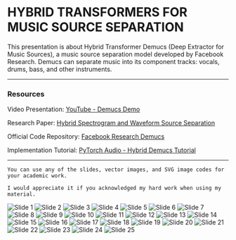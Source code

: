 # HYBRID TRANSFORMERS FOR MUSIC SOURCE SEPARATION

This presentation is about Hybrid Transformer Demucs (Deep Extractor for Music Sources), a music source separation model developed by Facebook Research. Demucs can separate music into its component tracks: vocals, drums, bass, and other instruments.

---

### Resources

Video Presentation: [YouTube - Demucs Demo](https://www.youtube.com/watch?v=OWMBehI2mLY&ab_channel=PamuduRanasinghe)

Research Paper: [Hybrid Spectrogram and Waveform Source Separation](https://arxiv.org/abs/2211.08553)

Official Code Repository: [Facebook Research Demucs](https://github.com/facebookresearch/demucs)

Implementation Tutorial: [PyTorch Audio - Hybrid Demucs Tutorial](https://pytorch.org/audio/2.5.0/tutorials/hybrid_demucs_tutorial.html)

----

`You can use any of the slides, vector images, and SVG image codes for your academic work.`

`I would appreciate it if you acknowledged my hard work when using my material.`


![Slide 1](presentation%20slides/Slide1.PNG)
![Slide 2](presentation%20slides/Slide2.PNG)
![Slide 3](presentation%20slides/Slide3.PNG)
![Slide 4](presentation%20slides/Slide4.PNG)
![Slide 5](presentation%20slides/Slide5.PNG)
![Slide 6](presentation%20slides/Slide6.PNG)
![Slide 7](presentation%20slides/Slide7.PNG)
![Slide 8](presentation%20slides/Slide8.PNG)
![Slide 9](presentation%20slides/Slide9.PNG)
![Slide 10](presentation%20slides/Slide10.PNG)
![Slide 11](presentation%20slides/Slide11.PNG)
![Slide 12](presentation%20slides/Slide12.PNG)
![Slide 13](presentation%20slides/Slide13.PNG)
![Slide 14](presentation%20slides/Slide14.PNG)
![Slide 15](presentation%20slides/Slide15.PNG)
![Slide 16](presentation%20slides/Slide16.PNG)
![Slide 17](presentation%20slides/Slide17.PNG)
![Slide 18](presentation%20slides/Slide18.PNG)
![Slide 19](presentation%20slides/Slide19.PNG)
![Slide 20](presentation%20slides/Slide20.PNG)
![Slide 21](presentation%20slides/Slide21.PNG)
![Slide 22](presentation%20slides/Slide22.PNG)
![Slide 23](presentation%20slides/Slide23.PNG)
![Slide 24](presentation%20slides/Slide24.PNG)
![Slide 25](presentation%20slides/Slide25.PNG)
